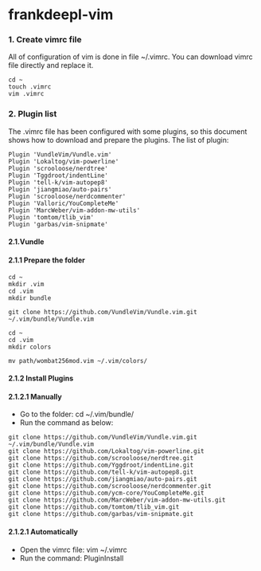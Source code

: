 # frankdeepl-vim

### 1. Create vimrc file

All of configuration of vim is done in file ~/.vimrc. You can download vimrc file directly and replace it.
```
cd ~
touch .vimrc
vim .vimrc
```

### 2. Plugin list
The .vimrc file has been configured with some plugins, so this document shows how to download and prepare the plugins.
The list of plugin:
```
Plugin 'VundleVim/Vundle.vim'
Plugin 'Lokaltog/vim-powerline'
Plugin 'scrooloose/nerdtree'
Plugin 'Tggdroot/indentLine'
Plugin 'tell-k/vim-autopep8'
Plugin 'jiangmiao/auto-pairs'
Plugin 'scrooloose/nerdcommenter'
Plugin 'Valloric/YouCompleteMe'
Plugin 'MarcWeber/vim-addon-mw-utils'
Plugin 'tomtom/tlib_vim'
Plugin 'garbas/vim-snipmate'
```
#### 2.1.Vundle
#### 2.1.1 Prepare the folder
```
cd ~
mkdir .vim
cd .vim
mkdir bundle

git clone https://github.com/VundleVim/Vundle.vim.git ~/.vim/bundle/Vundle.vim
```

```
cd ~
cd .vim
mkdir colors

mv path/wombat256mod.vim ~/.vim/colors/
```


#### 2.1.2 Install Plugins
#### 2.1.2.1 Manually
* Go to the folder: cd ~/.vim/bundle/ 
* Run the command as below:
```
git clone https://github.com/VundleVim/Vundle.vim.git ~/.vim/bundle/Vundle.vim
git clone https://github.com/Lokaltog/vim-powerline.git
git clone https://github.com/scrooloose/nerdtree.git
git clone https://github.com/Yggdroot/indentLine.git
git clone https://github.com/tell-k/vim-autopep8.git
git clone https://github.com/jiangmiao/auto-pairs.git
git clone https://github.com/scrooloose/nerdcommenter.git
git clone https://github.com/ycm-core/YouCompleteMe.git
git clone https://github.com/MarcWeber/vim-addon-mw-utils.git
git clone https://github.com/tomtom/tlib_vim.git
git clone https://github.com/garbas/vim-snipmate.git
```

#### 2.1.2.1 Automatically
* Open the vimrc file: vim ~/.vimrc
* Run the command: PluginInstall
